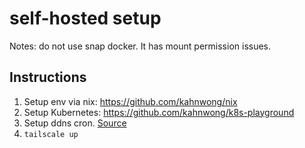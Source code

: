 # self-hosted setup

Notes: do not use snap docker. It has mount permission issues.

## Instructions

1. Setup env via nix: <https://github.com/kahnwong/nix>
2. Setup Kubernetes: <https://github.com/kahnwong/k8s-playground>
3. Setup ddns cron. [Source](https://github.com/K0p1-Git/cloudflare-ddns-updater/blob/main/cloudflare-template.sh)
4. `tailscale up`

